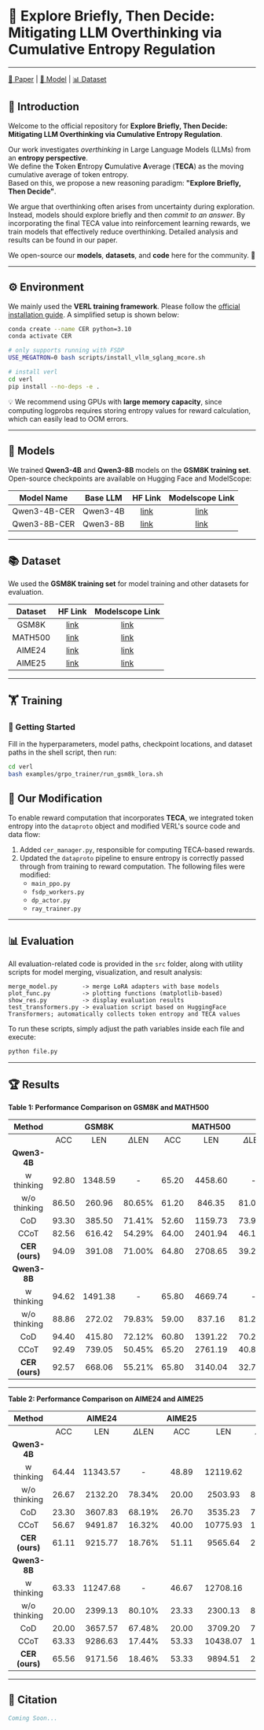 # 🚀 Explore Briefly, Then Decide: Mitigating LLM Overthinking via Cumulative Entropy Regulation
-----------------

[📄 Paper](https://github.com/LWL-cpu/Question-Free-Fine-Tuning) | [🤖 Model](#model) | [📊 Dataset](#dataset)

## 🌟 Introduction

Welcome to the official repository for **Explore Briefly, Then Decide: Mitigating LLM Overthinking via Cumulative Entropy Regulation**.

Our work investigates *overthinking* in Large Language Models (LLMs) from an **entropy perspective**.  
We define the **T**oken **E**ntropy **C**umulative **A**verage (**TECA**) as the moving cumulative average of token entropy.  
Based on this, we propose a new reasoning paradigm: **"Explore Briefly, Then Decide"**.  

We argue that overthinking often arises from uncertainty during exploration. Instead, models should explore briefly and then *commit to an answer*. By incorporating the final TECA value into reinforcement learning rewards, we train models that effectively reduce overthinking. Detailed analysis and results can be found in our paper.  

We open-source our **models**, **datasets**, and **code** here for the community. 🎉

---

## ⚙️ Environment

We mainly used the **VERL training framework**. Please follow the [official installation guide](https://verl.readthedocs.io/en/latest/start/install.html). A simplified setup is shown below:

```bash
conda create --name CER python=3.10
conda activate CER

# only supports running with FSDP
USE_MEGATRON=0 bash scripts/install_vllm_sglang_mcore.sh

# install verl
cd verl
pip install --no-deps -e .
```

💡 We recommend using GPUs with **large memory capacity**, since computing logprobs requires storing entropy values for reward calculation, which can easily lead to OOM errors.

---

## 🧩 Models

<a name="model"></a> 

We trained **Qwen3-4B** and **Qwen3-8B** models on the **GSM8K training set**. Open-source checkpoints are available on Hugging Face and ModelScope:

|  Model Name  | Base LLM |                 HF Link                  |             Modelscope Link              |
| :----------: | :------: | :--------------------------------------: | :--------------------------------------: |
| Qwen3-4B-CER | Qwen3-4B | [link](https://huggingface.co/Ausert/Qwen3-4B-CER) | [link](https://www.modelscope.cn/models/ausertdream/Qwen3-4B-CER) |
| Qwen3-8B-CER | Qwen3-8B | [link](https://huggingface.co/Ausert/Qwen3-8B-CER) | [link](https://www.modelscope.cn/models/ausertdream/Qwen3-8B-CER) |

---

## 📚 Dataset

<a name="dataset"></a>

We used the **GSM8K training set** for model training and other datasets for evaluation.

| Dataset |                 HF Link                  |             Modelscope Link              |
| :-----: | :--------------------------------------: | :--------------------------------------: |
|  GSM8K  | [link](https://huggingface.co/datasets/openai/gsm8k) | [link](https://www.modelscope.cn/datasets/modelscope/gsm8k) |
| MATH500 | [link](https://huggingface.co/datasets/HuggingFaceH4/MATH-500) | [link](https://www.modelscope.cn/datasets/AI-ModelScope/MATH-500/summary) |
| AIME24  | [link](https://huggingface.co/datasets/Maxwell-Jia/AIME_2024) | [link](https://www.modelscope.cn/datasets/AI-ModelScope/AIME_2024) |
| AIME25  | [link](https://huggingface.co/datasets/math-ai/aime25) | [link](https://www.modelscope.cn/datasets/TIGER-Lab/AIME25/files) |

---

## 🏋️ Training

### 🔑 Getting Started

Fill in the hyperparameters, model paths, checkpoint locations, and dataset paths in the shell script, then run:

```bash
cd verl
bash examples/grpo_trainer/run_gsm8k_lora.sh
```

## 🔧 Our Modification

To enable reward computation that incorporates **TECA**, we integrated token entropy into the `dataproto` object and modified VERL's source code and data flow:

1. Added `cer_manager.py`, responsible for computing TECA-based rewards.
2. Updated the `dataproto` pipeline to ensure entropy is correctly passed through from training to reward computation. The following files were modified:
   - `main_ppo.py`
   - `fsdp_workers.py`
   - `dp_actor.py`
   - `ray_trainer.py`

---

## 📊 Evaluation

All evaluation-related code is provided in the `src` folder, along with utility scripts for model merging, visualization, and result analysis:

```text
merge_model.py       -> merge LoRA adapters with base models
plot_func.py         -> plotting functions (matplotlib-based)
show_res.py          -> display evaluation results
test_transformers.py -> evaluation script based on HuggingFace Transformers; automatically collects token entropy and TECA values
```

To run these scripts, simply adjust the path variables inside each file and execute:

```bash
python file.py
```

---

## 🏆 Results

**Table 1: Performance Comparison on GSM8K and MATH500**

|   **Method**   |       | **GSM8K** |             |       | **MATH500** |             |
| :------------: | :---: | :-------: | :---------: | :---: | :---------: | :---------: |
|                |  ACC  |    LEN    | $\Delta$LEN |  ACC  |     LEN     | $\Delta$LEN |
|  **Qwen3-4B**  |       |           |             |       |             |             |
|   w thinking   | 92.80 |  1348.59  |      -      | 65.20 |   4458.60   |      -      |
|  w/o thinking  | 86.50 |  260.96   |   80.65%    | 61.20 |   846.35    |   81.02%    |
|      CoD       | 93.30 |  385.50   |   71.41%    | 52.60 |   1159.73   |   73.99%    |
|      CCoT      | 82.56 |  616.42   |   54.29%    | 64.00 |   2401.94   |   46.13%    |
| **CER (ours)** | 94.09 |  391.08   |   71.00%    | 64.80 |   2708.65   |   39.25%    |
|  **Qwen3-8B**  |       |           |             |       |             |             |
|   w thinking   | 94.62 |  1491.38  |      -      | 65.80 |   4669.74   |      -      |
|  w/o thinking  | 88.86 |  272.02   |   79.83%    | 59.00 |   837.16    |   81.22%    |
|      CoD       | 94.40 |  415.80   |   72.12%    | 60.80 |   1391.22   |   70.21%    |
|      CCoT      | 92.49 |  739.05   |   50.45%    | 65.20 |   2761.19   |   40.87%    |
| **CER (ours)** | 92.57 |  668.06   |   55.21%    | 65.80 |   3140.04   |   32.76%    |

---

**Table 2: Performance Comparison on AIME24 and AIME25**

|   **Method**   |       | **AIME24** |             | **AIME25** |          |             | **Average** |         |
| :------------: | :---: | :--------: | :---------: | :--------: | :------: | :---------: | :---------: | :-----: |
|                |  ACC  |    LEN     | $\Delta$LEN |    ACC     |   LEN    | $\Delta$LEN |     ACC     |   LEN   |
|  **Qwen3-4B**  |       |            |             |            |          |             |             |         |
|   w thinking   | 64.44 |  11343.57  |      -      |   48.89    | 12119.62 |      -      |    67.83    | 7317.59 |
|  w/o thinking  | 26.67 |  2132.20   |   78.34%    |   20.00    | 2503.93  |   82.84%    |    48.59    | 1435.86 |
|      CoD       | 23.30 |  3607.83   |   68.19%    |   26.70    | 3535.23  |   70.83%    |    48.98    | 2172.07 |
|      CCoT      | 56.67 |  9491.87   |   16.32%    |   40.00    | 10775.93 |   11.09%    |    60.81    | 5821.54 |
| **CER (ours)** | 61.11 |  9215.77   |   18.76%    |   51.11    | 9565.64  |   21.07%    |    67.78    | 5470.29 |
|  **Qwen3-8B**  |       |            |             |            |          |             |             |         |
|   w thinking   | 63.33 |  11247.68  |      -      |   46.67    | 12708.16 |      -      |    67.60    | 7529.24 |
|  w/o thinking  | 20.00 |  2399.13   |   80.10%    |   23.33    | 2300.13  |   80.69%    |    47.80    | 1452.11 |
|      CoD       | 20.00 |  3657.57   |   67.48%    |   20.00    | 3709.20  |   70.81%    |    48.80    | 2293.45 |
|      CCoT      | 63.33 |  9286.63   |   17.44%    |   53.33    | 10438.07 |   17.86%    |    68.59    | 5806.23 |
| **CER (ours)** | 65.56 |  9171.56   |   18.46%    |   53.33    | 9894.51  |   22.14%    |    69.32    | 5718.54 |

---

## 📖 Citation

```bibtex
Coming Soon...
```
